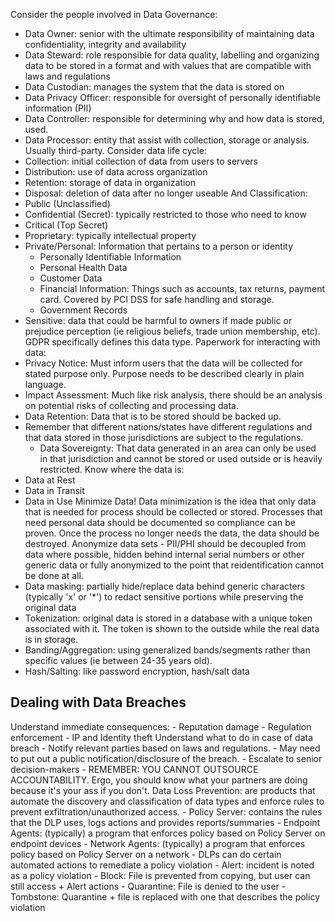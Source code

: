 Consider the people involved in Data Governance:
- Data Owner: senior with the ultimate responsibility of maintaining data confidentiality, integrity and availability
- Data Steward: role responsible for data quality, labelling and organizing data to be stored in a format and with values that are compatible with laws and regulations
- Data Custodian: manages the system that the data is stored on
- Data Privacy Officer: responsible for oversight of personally identifiable information (PII)
- Data Controller: responsible for determining why and how data is stored, used.
- Data Processor: entity that assist with collection, storage or analysis. Usually third-party.
Consider data life cycle:
- Collection: initial collection of data from users to servers
- Distribution: use of data across organization
- Retention: storage of data in organization
- Disposal: deletion of data after no longer useable
And Classification:
- Public (Unclassified)
- Confidential (Secret): typically restricted to those who need to know
- Critical (Top Secret)
- Proprietary: typically intellectual property
- Private/Personal: Information that pertains to a person or identity
	- Personally Identifiable Information
	- Personal Health Data
	- Customer Data
	- Financial Information: Things such as accounts, tax returns, payment card. Covered by PCI DSS for safe handling and storage.
	- Government Records
- Sensitive: data that could be harmful to owners if made public or prejudice perception (ie religious beliefs, trade union membership, etc). GDPR specifically defines this data type.
Paperwork for interacting with data:
- Privacy Notice: Must inform users that the data will be collected for stated purpose only. Purpose needs to be described clearly in plain language.
- Impact Assessment: Much like risk analysis, there should be an analysis on potential risks of collecting and processing data.
- Data Retention: Data that is to be stored should be backed up.
- Remember that different nations/states have different regulations and that data stored in those jurisdictions are subject to the regulations.
	- Data Sovereignty: That data generated in an area can only be used in that jurisdiction and cannot be stored or used outside or is heavily restricted.
Know where the data is:
- Data at Rest
- Data in Transit
- Data in Use
Minimize Data! Data minimization is the idea that only data that is needed for process should be collected or stored. Processes that need personal data should be documented so compliance can be proven. Once the process no longer needs the data, the data should be destroyed.
Anonymize data sets - PII/PHI should be decoupled from data where possible, hidden behind internal serial numbers or other generic data or fully anonymized to the point that reidentification cannot be done at all.
- Data masking: partially hide/replace data behind generic characters (typically 'x' or '\*') to redact sensitive portions while preserving the original data
- Tokenization: original data is stored in a database with a unique token associated with it. The token is shown to the outside while the real data is in storage.
- Banding/Aggregation: using generalized bands/segments rather than specific values (ie between 24-35 years old).
- Hash/Salting: like password encryption, hash/salt data
<h2>Dealing with Data Breaches</h2>
Understand immediate consequences:
- Reputation damage
- Regulation enforcement
- IP and Identity theft
Understand what to do in case of data breach
- Notify relevant parties based on laws and regulations.
	- May need to put out a public notification/disclosure of the breach.
- Escalate to senior decision-makers
- REMEMBER: YOU CANNOT OUTSOURCE ACCOUNTABILITY. Ergo, you should know what your partners are doing because it's your ass if you don't.
Data Loss Prevention: are products that automate the discovery and classification of data types and enforce rules to prevent exfiltration/unauthorized access.
- Policy Server: contains the rules that the DLP uses, logs actions and provides reports/summaries
- Endpoint Agents: (typically) a program that enforces policy based on Policy Server on endpoint devices
- Network Agents: (typically) a program that enforces policy based on Policy Server on a network
- DLPs can do certain automated actions to remediate a policy violation
	- Alert: incident is noted as a policy violation
	- Block: File is prevented from copying, but user can still access + Alert actions
	- Quarantine: File is denied to the user
	- Tombstone: Quarantine + file is replaced with one that describes the policy violation